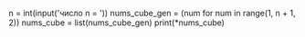 n = int(input('число n = '))
nums_cube_gen = (num for num in range(1, n + 1, 2))
nums_cube = list(nums_cube_gen)
print(*nums_cube)
